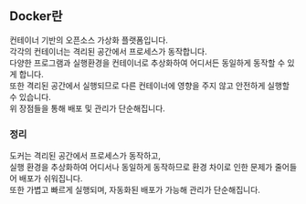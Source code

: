 ## Docker란
컨테이너 기반의 오픈소스 가상화 플랫폼입니다.<br>
각각의 컨테이너는 격리된 공간에서 프로세스가 동작합니다.<br>
다양한 프로그램과 실행환경을 컨테이너로 추상화하여 어디서든 동일하게 동작할 수 있게 합니다.<br>
또한 격리된 공간에서 실행되므로 다른 컨테이너에 영향을 주지 않고 안전하게 실행할 수 있습니다. <br>
위 장점들을 통해 배포 및 관리가 단순해집니다. <br>

### 정리
도커는 격리된 공간에서 프로세스가 동작하고,<br>
실행 환경을 추상화하여 어디서나 동일하게 동작하므로 환경 차이로 인한 문제가 줄어들어 배포가 쉬워집니다.<br>
또한 가볍고 빠르게 실행되며, 자동화된 배포가 가능해 관리가 단순해집니다.
